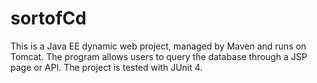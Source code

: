 sortofCd
========
This is a Java EE dynamic web project, managed by Maven and runs on Tomcat.
The program allows users to query the database through a JSP page or API.
The project is tested with JUnit 4.
